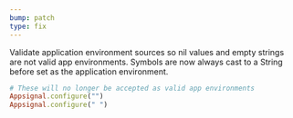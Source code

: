 ```yaml
---
bump: patch
type: fix
---
```


Validate application environment sources so nil values and empty strings are not valid app environments.
Symbols are now always cast to a String before set as the application environment.

```ruby
# These will no longer be accepted as valid app environments
Appsignal.configure("")
Appsignal.configure(" ")
```
